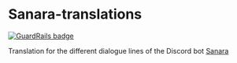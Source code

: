 # Sanara-translations

[![GuardRails badge](https://badges.production.guardrails.io/Xwilarg/Sanara-translations.svg)](https://www.guardrails.io)

Translation for the different dialogue lines of the Discord bot [Sanara](https://github.com/Xwilarg/Sanara)
